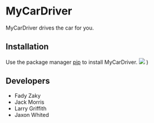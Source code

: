 # **MyCarDriver**
MyCarDriver drives the car for you.
## **Installation**
Use the package manager [pip](https://pypi.org/project/pip/) to install MyCarDriver.
![](https://github.com/0ddAuto00/markdown-test/assets/112899312/1e072d32-7c7d-41fd-ad5c-72616733773e)
)
## **Developers**
- Fady Zaky
- Jack Morris
- Larry Griffith
- Jaxon Whited
